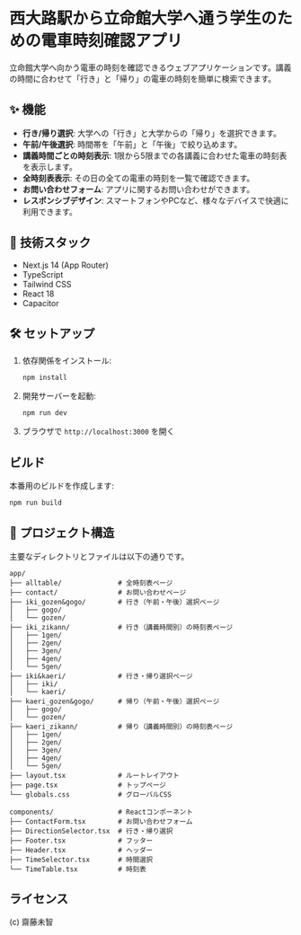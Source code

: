 # 西大路駅から立命館大学へ通う学生のための電車時刻確認アプリ

立命館大学へ向かう電車の時刻を確認できるウェブアプリケーションです。講義の時間に合わせて「行き」と「帰り」の電車の時刻を簡単に検索できます。

## ✨ 機能

- **行き/帰り選択**: 大学への「行き」と大学からの「帰り」を選択できます。
- **午前/午後選択**: 時間帯を「午前」と「午後」で絞り込めます。
- **講義時間ごとの時刻表示**: 1限から5限までの各講義に合わせた電車の時刻表を表示します。
- **全時刻表表示**: その日の全ての電車の時刻を一覧で確認できます。
- **お問い合わせフォーム**: アプリに関するお問い合わせができます。
- **レスポンシブデザイン**: スマートフォンやPCなど、様々なデバイスで快適に利用できます。

## 🚀 技術スタック

- Next.js 14 (App Router)
- TypeScript
- Tailwind CSS
- React 18
- Capacitor

## 🛠️ セットアップ

1.  依存関係をインストール:
    ```bash
    npm install
    ```

2.  開発サーバーを起動:
    ```bash
    npm run dev
    ```

3.  ブラウザで `http://localhost:3000` を開く

## ビルド

本番用のビルドを作成します:

```bash
npm run build
```

## 📂 プロジェクト構造

主要なディレクトリとファイルは以下の通りです。

```
app/
├── alltable/              # 全時刻表ページ
├── contact/               # お問い合わせページ
├── iki_gozen&gogo/        # 行き（午前・午後）選択ページ
│   ├── gogo/
│   └── gozen/
├── iki_zikann/            # 行き（講義時間別）の時刻表ページ
│   ├── 1gen/
│   ├── 2gen/
│   ├── 3gen/
│   ├── 4gen/
│   └── 5gen/
├── iki&kaeri/             # 行き・帰り選択ページ
│   ├── iki/
│   └── kaeri/
├── kaeri_gozen&gogo/      # 帰り（午前・午後）選択ページ
│   ├── gogo/
│   └── gozen/
├── kaeri_zikann/          # 帰り（講義時間別）の時刻表ページ
│   ├── 1gen/
│   ├── 2gen/
│   ├── 3gen/
│   ├── 4gen/
│   └── 5gen/
├── layout.tsx             # ルートレイアウト
├── page.tsx               # トップページ
└── globals.css            # グローバルCSS

components/                # Reactコンポーネント
├── ContactForm.tsx        # お問い合わせフォーム
├── DirectionSelector.tsx  # 行き・帰り選択
├── Footer.tsx             # フッター
├── Header.tsx             # ヘッダー
├── TimeSelector.tsx       # 時間選択
└── TimeTable.tsx          # 時刻表

```

## ライセンス

(c) 齋藤未智 
